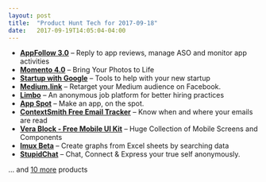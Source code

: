 ```yaml
---
layout: post
title:  "Product Hunt Tech for 2017-09-18"
date:   2017-09-19T14:05:04-04:00
---
```


* **[AppFollow 3.0](https://www.producthunt.com/posts/appfollow-3-0?utm_campaign=producthunt-api&utm_medium=api&utm_source=Application%3A+Daily+Digest+RSS+%28ID%3A+3202%29)** – Reply to app reviews, manage ASO and monitor app activities
* **[Momento 4.0](https://www.producthunt.com/posts/momento-4-0?utm_campaign=producthunt-api&utm_medium=api&utm_source=Application%3A+Daily+Digest+RSS+%28ID%3A+3202%29)** – Bring Your Photos to Life
* **[Startup with Google](https://www.producthunt.com/posts/startup-with-google?utm_campaign=producthunt-api&utm_medium=api&utm_source=Application%3A+Daily+Digest+RSS+%28ID%3A+3202%29)** – Tools to help with your new startup
* **[Medium.link](https://www.producthunt.com/posts/medium-link?utm_campaign=producthunt-api&utm_medium=api&utm_source=Application%3A+Daily+Digest+RSS+%28ID%3A+3202%29)** – Retarget your Medium audience on Facebook.
* **[Limbo](https://www.producthunt.com/posts/limbo-2?utm_campaign=producthunt-api&utm_medium=api&utm_source=Application%3A+Daily+Digest+RSS+%28ID%3A+3202%29)** – An anonymous job platform for better hiring practices
* **[App Spot](https://www.producthunt.com/posts/app-spot?utm_campaign=producthunt-api&utm_medium=api&utm_source=Application%3A+Daily+Digest+RSS+%28ID%3A+3202%29)** – Make an app, on the spot.
* **[ContextSmith Free Email Tracker](https://www.producthunt.com/posts/contextsmith-free-email-tracker?utm_campaign=producthunt-api&utm_medium=api&utm_source=Application%3A+Daily+Digest+RSS+%28ID%3A+3202%29)** – Know when and where your emails are read
* **[Vera Block - Free Mobile UI Kit](https://www.producthunt.com/posts/vera-block-free-mobile-ui-kit?utm_campaign=producthunt-api&utm_medium=api&utm_source=Application%3A+Daily+Digest+RSS+%28ID%3A+3202%29)** – Huge Collection of Mobile Screens and Components
* **[Imux Beta](https://www.producthunt.com/posts/imux-beta?utm_campaign=producthunt-api&utm_medium=api&utm_source=Application%3A+Daily+Digest+RSS+%28ID%3A+3202%29)** – Create graphs from Excel sheets by searching data
* **[StupidChat](https://www.producthunt.com/posts/stupidchat?utm_campaign=producthunt-api&utm_medium=api&utm_source=Application%3A+Daily+Digest+RSS+%28ID%3A+3202%29)** – Chat, Connect & Express your true self anonymously.

… and [10 more](https://www.producthunt.com/tech) products